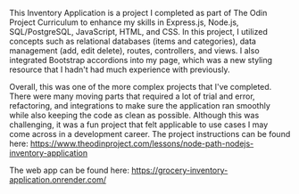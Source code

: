 This Inventory Application is a project I completed as part of The Odin Project Curriculum to enhance my skills in Express.js, Node.js, SQL/PostgreSQL, JavaScript, HTML, and CSS. In this project, I utilized concepts such as relational databases (items and categories), data management (add, edit delete), routes, controllers, and views. I also integrated Bootstrap accordions into my page, which was a new styling resource that I hadn't had much experience with previously. 

Overall, this was one of the more complex projects that I've completed. There were many moving parts that required a lot of trial and error, refactoring, and integrations to make sure the application ran smoothly while also keeping the code as clean as possible. Although this was challenging, it was a fun project that felt applicable to use cases I may come across in a development career. The project instructions can be found here: https://www.theodinproject.com/lessons/node-path-nodejs-inventory-application

The web app can be found here: https://grocery-inventory-application.onrender.com/